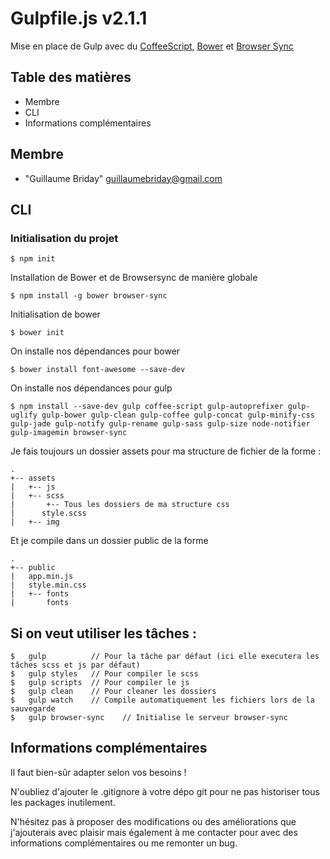 # Gulpfile.js v2.1.1

Mise en place de Gulp avec du [CoffeeScript](http://coffeescript.org), [Bower](http://bower.io) et [Browser Sync](https://www.browsersync.io/)

## Table des matières

* Membre
* CLI
* Informations complémentaires

## Membre

* "Guillaume Briday" <guillaumebriday@gmail.com>

## CLI

### Initialisation du projet

```
$ npm init
```

Installation de Bower et de Browsersync de manière globale

```
$ npm install -g bower browser-sync
```

Initialisation de bower

```
$ bower init
```

On installe nos dépendances pour bower

```
$ bower install font-awesome --save-dev
```

On installe nos dépendances pour gulp

```
$ npm install --save-dev gulp coffee-script gulp-autoprefixer gulp-uglify gulp-bower gulp-clean gulp-coffee gulp-concat gulp-minify-css gulp-jade gulp-notify gulp-rename gulp-sass gulp-size node-notifier gulp-imagemin browser-sync
```

Je fais toujours un dossier assets pour ma structure de fichier de la forme :

```
.
+-- assets
|   +-- js
|   +-- scss
|       +-- Tous les dossiers de ma structure css
|      style.scss
|   +-- img
```

Et je compile dans un dossier public de la forme

```
.
+-- public
|   app.min.js
|   style.min.css
|   +-- fonts
|       fonts
```

## Si on veut utiliser les tâches :

```
$   gulp          // Pour la tâche par défaut (ici elle executera les tâches scss et js par défaut)
$   gulp styles   // Pour compiler le scss
$   gulp scripts  // Pour compiler le js
$   gulp clean    // Pour cleaner les dossiers
$   gulp watch    // Compile automatiquement les fichiers lors de la sauvegarde
$   gulp browser-sync    // Initialise le serveur browser-sync
```

## Informations complémentaires

Il faut bien-sûr adapter selon vos besoins !

N'oubliez d'ajouter le .gitignore à votre dépo git pour ne pas historiser tous les packages inutilement.

N'hésitez pas à proposer des modifications ou des améliorations que j'ajouterais avec plaisir mais également à me contacter pour avec des informations complémentaires ou me remonter un bug.
